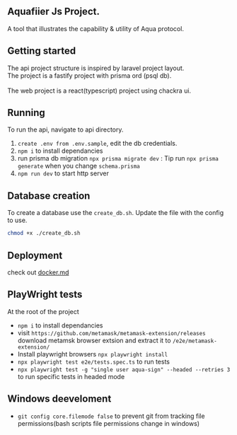 ## Aquafiier Js Project.
A tool that illustrates the capability & utility of Aqua protocol.

## Getting started 
The api project structure is inspired by laravel project layout.<br/> The project is a fastify project with prisma ord (psql db).<br/><br/>
The web project is a react(typescript) project using chackra ui.

## Running 
To run the api, navigate to api directory.
1. `create .env from .env.sample`, edit the db credentials.
2. `npm i` to install dependancies
3. run prisma db migration `npx prisma migrate dev` : Tip run `npx prisma generate` when you change `schema.prisma`
4. `npm run dev` to start http server


## Database creation
To create a database use the `create_db.sh`. Update the file with the config to use.
```bash
chmod +x ./create_db.sh
```


## Deployment
check out [docker.md](./docker.md) 

## PlayWright tests
At the root of the project
- `npm i` to install dependancies
- visit `https://github.com/metamask/metamask-extension/releases` download metamsk browser extsion and extract  it to `/e2e/metamask-extension/` 
- Install playwright browsers `npx playwright install`
- `npx playwright test e2e/tests.spec.ts` to run tests 
- `npx playwright test -g "single user aqua-sign" --headed --retries 3` to run specific tests in headed mode

## Windows deeveloment
- `git config core.filemode false` to prevent git from tracking file permissions(bash scripts file permissions change in windows)